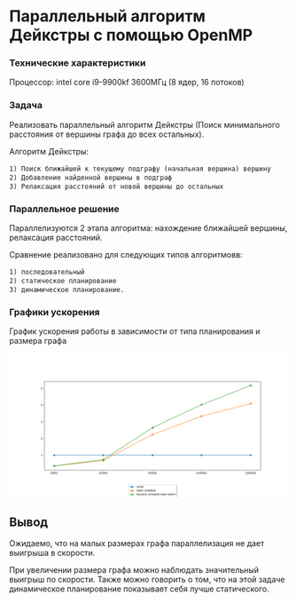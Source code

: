 # Параллельный алгоритм Дейкстры с помощью OpenMP

### Технические характеристики 

Процессор: intel core i9-9900kf 3600МГц (8 ядер, 16 потоков)

### Задача

Реализовать параллельный алгоритм Дейкстры (Поиск минимального расстояния от вершины графа до всех остальных).

Алгоритм Дейкстры:

    1) Поиск ближайшей к текущему подграфу (начальная вершина) вершину 
    2) Добавление найденной вершины в подграф
    3) Релаксация расстояний от новой вершины до остальных
    

### Параллельное решение

Параллелизуются 2 этапа алгоритма: нахождение ближайшей вершины, релаксация расстояний. 

Сравнение реализовано для следующих типов алгоритмовв:
 
    1) последовательный 
    2) статическое планирование 
    3) динамическое планирование.

### Графики ускорения

График ускорения работы в зависимости от типа планирования и размера графа

![Dijkstra](result.png)

## Вывод
Ожидаемо, что на малых размерах графа параллелизация не дает выигрыша в скорости. 

При увеличении размера графа можно наблюдать значительный выигрыш по скорости. Также можно говорить о том, что
на этой задаче динамическое планирование показывает себя лучше статического. 
